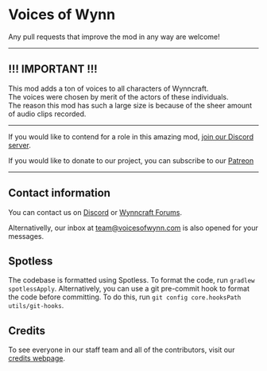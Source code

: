 # Voices of Wynn
Any pull requests that improve the mod in any way are welcome!

---------------------------------------------------------------------
## !!!  IMPORTANT  !!!
This mod adds a ton of voices to all characters of Wynncraft.  
The voices were chosen by merit of the actors of these individuals.  
The reason this mod has such a large size is because of the sheer amount of audio clips recorded.  

---------------------------------------------------------------------
If you would like to contend for a role in this amazing mod, 
[join our Discord server](https://discord.gg/bQRrD4Nfwg).

If you would like to donate to our project, you can subscribe
to our [Patreon](https://www.patreon.com/WynnVP)

---------------------------------------------------------------------
## Contact information

You can contact us on [Discord](https://discord.gg/kuEK3XH4Y5) or [Wynncraft Forums](https://forums.wynncraft.com/members/kmaxi.47110).

Alternativelly, our inbox at [team@voicesofwynn.com](mailto:team@voicesofwynn.com) is also opened for your messages.

## Spotless
The codebase is formatted using Spotless. To format the code, run `gradlew spotlessApply`. Alternatively, you can use a git pre-commit hook to format the code before committing. To do this, run `git config core.hooksPath utils/git-hooks`.

## Credits

To see everyone in our staff team and all of the contributors, visit our [credits webpage](https://voicesofwynn.com/credits).
